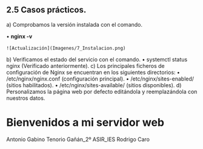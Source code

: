 ## 2.5	Casos prácticos.
a)	Comprobamos la versión instalada con el comando.
 
•	**nginx -v**
 
	![Actualización](Imagenes/7_Instalacion.png)

b)	Verificamos el estado del servicio con el comando.
•	systemctl status nginx (Verificado anteriormente).
c)	Los principales ficheros de configuración de Nginx se encuentran en los siguientes directorios:
•	/etc/nginx/nginx.conf (configuración principal).
•	/etc/nginx/sites-enabled/ (sitios habilitados).
•	/etc/nginx/sites-available/ (sitios disponibles).
d)	Personalizamos la página web por defecto editándola y reemplazándola con nuestros datos.
<!DOCTYPE html>
<html>
<head>
    <title>Servidor Web_Nginx</title>
</head>
<body>
    <h1>Bienvenidos a mi servidor web</h1>
    <p>Antonio Gabino Tenorio Gañán_2º ASIR_IES Rodrigo Caro</p>
</body>
</html>

